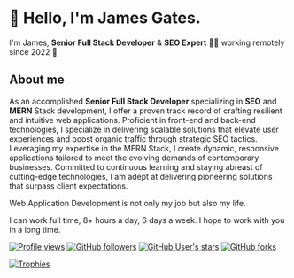 # 👋 Hello, I'm James Gates.

I'm James, **Senior Full Stack Developer** &amp; **SEO Expert** 👨&zwj;💻 working remotely since 2022 🚀

## About me

As an accomplished **Senior Full Stack Developer** specializing in **SEO** and **MERN** Stack development, I offer a proven track record of crafting resilient and intuitive web applications.
Proficient in front-end and back-end technologies, I specialize in delivering scalable solutions that elevate user experiences and boost organic traffic through strategic SEO tactics.
Leveraging my expertise in the MERN Stack, I create dynamic, responsive applications tailored to meet the evolving demands of contemporary businesses.
Committed to continuous learning and staying abreast of cutting-edge technologies, I am adept at delivering pioneering solutions that surpass client expectations.

Web Application Development is not only my job but also my life.

I can work full time, 8+ hours a day, 6 days a week. I hope to work with you in a long time.

[![Profile views](https://komarev.com/ghpvc/?username=james-gates-0212&label=Profile+views&color=blue&style=flat&abbreviated=0)](#)
[![GitHub followers](https://img.shields.io/github/followers/james-gates-0212?style=flat)](#)
[![GitHub User's stars](https://img.shields.io/github/stars/james-gates-0212?style=flat)](#)
[![GitHub forks](https://img.shields.io/github/forks/james-gates-0212/james-gates-0212?style=flat)](#)


[![Trophies](https://github-profile-trophy.vercel.app/?username=james-gates-0212&margin-w=15&margin-h=15&no-frame=true&no-bg=true&theme=darkhub)](#)
